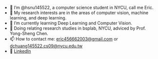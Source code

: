 - 👋 I’m @hsnu145522, a computer science student in NYCU, call me Eric.
- 👀 My research interests are in the areas of computer vision, machine learning, and deep learning.
- 🌱 I’m currently learning Deep Learning and Computer Vision.
- 💯 Doing relating research studies in bsplab, NYCU, adviced by Prof. Yong-Sheng Chen. 
- 📫 How to contact me: eric456662003@gmail.com or dchuang145522.cs09@nycu.edu.tw  
- 🚩 [LinkedIn](https://www.linkedin.com/in/%E5%BE%97%E8%AA%A0-%E9%BB%83-a84327250/)  

<!---
hsnu145522/hsnu145522 is a ✨ special ✨ repository because its `README.md` (this file) appears on your GitHub profile.
You can click the Preview link to take a look at your changes.
--->
